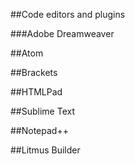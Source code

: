 ##Code editors and plugins

###Adobe Dreamweaver

##Atom

##Brackets

##HTMLPad

##Sublime Text

##Notepad++

##Litmus Builder
